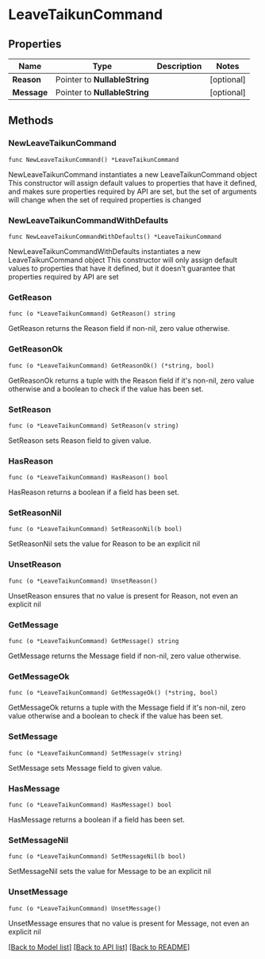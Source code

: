 # LeaveTaikunCommand

## Properties

Name | Type | Description | Notes
------------ | ------------- | ------------- | -------------
**Reason** | Pointer to **NullableString** |  | [optional] 
**Message** | Pointer to **NullableString** |  | [optional] 

## Methods

### NewLeaveTaikunCommand

`func NewLeaveTaikunCommand() *LeaveTaikunCommand`

NewLeaveTaikunCommand instantiates a new LeaveTaikunCommand object
This constructor will assign default values to properties that have it defined,
and makes sure properties required by API are set, but the set of arguments
will change when the set of required properties is changed

### NewLeaveTaikunCommandWithDefaults

`func NewLeaveTaikunCommandWithDefaults() *LeaveTaikunCommand`

NewLeaveTaikunCommandWithDefaults instantiates a new LeaveTaikunCommand object
This constructor will only assign default values to properties that have it defined,
but it doesn't guarantee that properties required by API are set

### GetReason

`func (o *LeaveTaikunCommand) GetReason() string`

GetReason returns the Reason field if non-nil, zero value otherwise.

### GetReasonOk

`func (o *LeaveTaikunCommand) GetReasonOk() (*string, bool)`

GetReasonOk returns a tuple with the Reason field if it's non-nil, zero value otherwise
and a boolean to check if the value has been set.

### SetReason

`func (o *LeaveTaikunCommand) SetReason(v string)`

SetReason sets Reason field to given value.

### HasReason

`func (o *LeaveTaikunCommand) HasReason() bool`

HasReason returns a boolean if a field has been set.

### SetReasonNil

`func (o *LeaveTaikunCommand) SetReasonNil(b bool)`

 SetReasonNil sets the value for Reason to be an explicit nil

### UnsetReason
`func (o *LeaveTaikunCommand) UnsetReason()`

UnsetReason ensures that no value is present for Reason, not even an explicit nil
### GetMessage

`func (o *LeaveTaikunCommand) GetMessage() string`

GetMessage returns the Message field if non-nil, zero value otherwise.

### GetMessageOk

`func (o *LeaveTaikunCommand) GetMessageOk() (*string, bool)`

GetMessageOk returns a tuple with the Message field if it's non-nil, zero value otherwise
and a boolean to check if the value has been set.

### SetMessage

`func (o *LeaveTaikunCommand) SetMessage(v string)`

SetMessage sets Message field to given value.

### HasMessage

`func (o *LeaveTaikunCommand) HasMessage() bool`

HasMessage returns a boolean if a field has been set.

### SetMessageNil

`func (o *LeaveTaikunCommand) SetMessageNil(b bool)`

 SetMessageNil sets the value for Message to be an explicit nil

### UnsetMessage
`func (o *LeaveTaikunCommand) UnsetMessage()`

UnsetMessage ensures that no value is present for Message, not even an explicit nil

[[Back to Model list]](../README.md#documentation-for-models) [[Back to API list]](../README.md#documentation-for-api-endpoints) [[Back to README]](../README.md)


